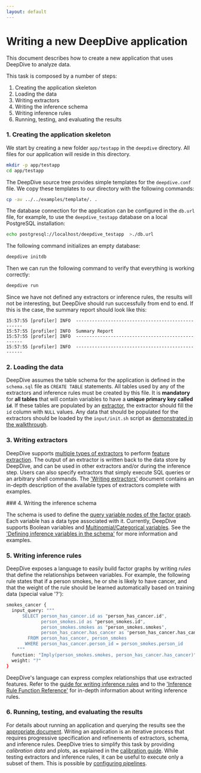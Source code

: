 ```yaml
---
layout: default
---
```


# Writing a new DeepDive application

This document describes how to create a new application that uses DeepDive to
analyze data.

This task is composed by a number of steps:

1. Creating the application skeleton
2. Loading the data
3. Writing extractors
4. Writing the inference schema
5. Writing inference rules
6. Running, testing, and evaluating the results


### 1. Creating the application skeleton

We start by creating a new folder `app/testapp` in the `deepdive` directory. All
files for our application will reside in this directory.

```bash
mkdir -p app/testapp
cd app/testapp
```

The DeepDive source tree provides simple templates for the `deepdive.conf` file.
We copy these templates to our directory with the following commands:

```bash
cp -av ../../examples/template/. .
```

The database connection for the application can be configured in the `db.url` file, for example, to use the `deepdive_testapp` database on a local PostgreSQL installation:
```bash
echo postgresql://localhost/deepdive_testapp  >./db.url
```

The following command initializes an empty database:
```bash
deepdive initdb
```

Then we can run the following command to verify that everything is
working correctly:

```bash
deepdive run
```
Since we have not defined any extractors or inference rules, the results will
not be interesting, but DeepDive should run successfully from end to end. If
this is the case, the summary report should look like this:

    15:57:55 [profiler] INFO  --------------------------------------------------
    15:57:55 [profiler] INFO  Summary Report
    15:57:55 [profiler] INFO  --------------------------------------------------
    15:57:55 [profiler] INFO  --------------------------------------------------


### <a name="loading" href="#"></a> 2. Loading the data

DeepDive assumes the table schema for the application is defined in the `schema.sql` file as `CREATE TABLE` statements.
All tables used by any of the extractors and inference rules must be created by this file.
It is **mandatory** for **all tables** that will contain variables to have a **unique primary key called `id`**.
If these tables are populated by an [extractor](extractors.html), the extractor should fill the `id` column with `NULL` values.
Any data that should be populated for the extractors should be loaded by the `input/init.sh` script as [demonstrated in the walkthrough](walkthrough/walkthrough.html#loading_data).


### <a name="extractors" href="#"></a> 3. Writing extractors

DeepDive supports [multiple types of extractors](extractors.html) to perform
[feature extraction](overview.html#extractors). The output of an extractor is
written back to the data store by DeepDive, and can be used in other extractors
and/or during the inference step. Users can also specify extractors that simply
execute SQL queries or an arbitrary shell commands. The ['Writing
extractors'](extractors.html) document contains an in-depth description of the
available types of extractors complete with examples.


###<a name="schema" href="#"></a> 4. Writing the inference schema

The schema is used to define the [query variable nodes of the factor
graph](../general/inference.html#variables). Each variable has a data type
associated with it. Currently, DeepDive supports Boolean variables and
[Multinomial/Categorical variables](schema.html#multinomial). See the ['Defining
inference variables in the schema'](schema.html) for more information and
examples.


### <a name="inference" href="#"></a> 5. Writing inference rules

DeepDive exposes a language to easily build factor graphs by writing *rules*
that define the relationships between variables. For example, the following rule
states that if a person smokes, he or she is likely to have cancer, and that the
weight of the rule should be learned automatically based on training data
(special value '?'):

```bash
smokes_cancer {
  input_query: """
      SELECT person_has_cancer.id as "person_has_cancer.id",
             person_smokes.id as "person_smokes.id",
             person_smokes.smokes as "person_smokes.smokes",
             person_has_cancer.has_cancer as "person_has_cancer.has_cancer"
        FROM person_has_cancer, person_smokes
       WHERE person_has_cancer.person_id = person_smokes.person_id
    """
  function: "Imply(person_smokes.smokes, person_has_cancer.has_cancer)"
  weight: "?"
}
```

DeepDive's language can express complex relationships that use extracted
features. Refer to the [guide for writing inference rules](inference_rules.html)
and to the ['Inference Rule Function Reference'](inference_rule_functions.html)
for in-depth information about writing inference rules.


### 6. Running, testing, and evaluating the results

For details about running an application and querying the results see the
[appropriate document](running.html). Writing an application is an iterative
process that requires progressive specification and refinements of extractors,
schema, and inference rules. DeepDive tries to simplify this task by providing
*calibration data* and plots, as explained in the [calibration
guide](calibration.html). While testing extractors and inference rules, it can be
useful to execute only a subset of them. This is possible by [configuring
pipelines](running.html#pipelines).

